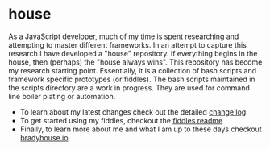 house
=====

As a JavaScript developer, much of my time is spent researching and attempting to master different frameworks. In an attempt to capture this research I have developed a "house" repository.  If everything begins in the house, then (perhaps) the "house always wins". This repository has become my research starting point. Essentially, it is a collection of bash scripts and framework specific prototypes (or fiddles).  The bash scripts maintained in the scripts directory are a work in progress. They are used for command line boiler plating or automation.    

* To learn about my latest changes check out the detailed [change log](CHANGELOG.markdown)
* To get started using my fiddles, checkout the [fiddles readme](fiddles)
* Finally, to learn more about me and what I am up to these days checkout [bradyhouse.io](http://bradyhouse.io)
